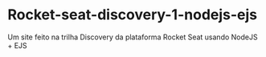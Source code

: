 # Rocket-seat-discovery-1-nodejs-ejs
Um site feito na trilha Discovery da plataforma Rocket Seat usando NodeJS + EJS


